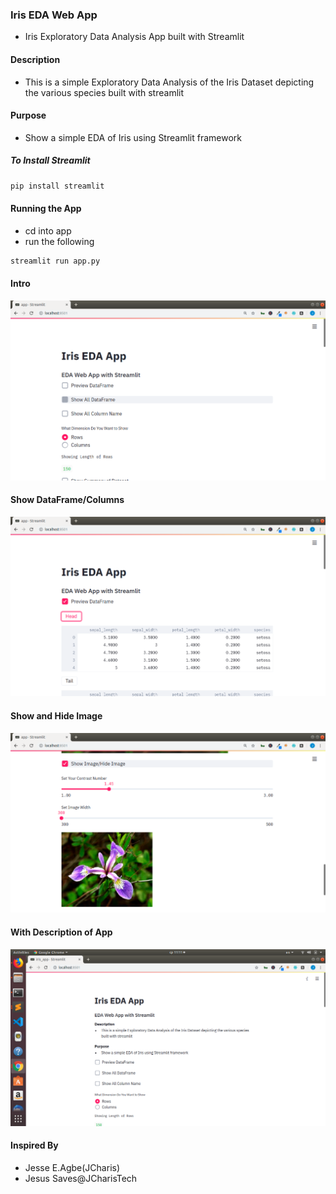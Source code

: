 ### Iris EDA Web App

+ Iris Exploratory Data Analysis App built with Streamlit

#### Description
+ This is a simple Exploratory Data Analysis of the Iris Dataset depicting the various species built with streamlit

#### Purpose
+ Show a simple EDA of Iris using Streamlit framework 

##### To Install Streamlit
```bash
pip install streamlit
```


#### Running the App
+ cd into app
+ run the following

```bash
streamlit run app.py
```

#### Intro
![](screenshots/home1.png)

#### Show DataFrame/Columns
![](screenshots/home2.png)

#### Show and Hide Image
![](screenshots/home3.png)

#### With Description of App
![](screenshots/iris_eda_desc.png)



#### Inspired By
+ Jesse E.Agbe(JCharis)
+ Jesus Saves@JCharisTech